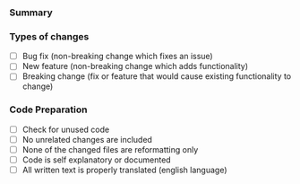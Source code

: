 ### Summary ###
<!--
Describe what this PR does. All but trivial changes (e.g. typos)
should start with an issue. Mention the issue number here.
-->

### Types of changes ###
<!--
What types of changes does your code introduce? Put an `[x]` in all the boxes that apply:
-->

- [ ] Bug fix (non-breaking change which fixes an issue)
- [ ] New feature (non-breaking change which adds functionality)
- [ ] Breaking change (fix or feature that would cause existing functionality to change)

### Code Preparation ###
<!--
Please review all your changes one last time before committing
-->

- [ ] Check for unused code
- [ ] No unrelated changes are included
- [ ] None of the changed files are reformatting only
- [ ] Code is self explanatory or documented
- [ ] All written text is properly translated (english language)
